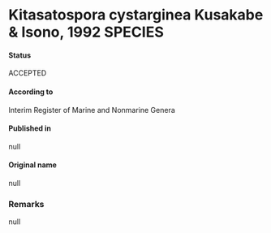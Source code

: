 # Kitasatospora cystarginea Kusakabe & Isono, 1992 SPECIES

#### Status
ACCEPTED

#### According to
Interim Register of Marine and Nonmarine Genera

#### Published in
null

#### Original name
null

### Remarks
null
